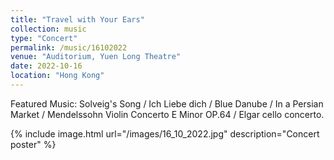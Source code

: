 ```yaml
---
title: "Travel with Your Ears"
collection: music
type: "Concert"
permalink: /music/16102022
venue: "Auditorium, Yuen Long Theatre"
date: 2022-10-16
location: "Hong Kong"
---
```


Featured Music:
Solveig's Song / Ich Liebe dich / Blue Danube / In a Persian Market / Mendelssohn Violin Concerto E Minor OP.64 / Elgar cello concerto.

{% include image.html url="/images/16_10_2022.jpg" description="Concert poster" %}
